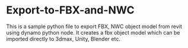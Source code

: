 # Export-to-FBX-and-NWC
This is a sample python file to export FBX, NWC object model from revit using dynamo python node. It creates a fbx object model which can be imported directly to 3dmax, Unity, Blender etc. 
